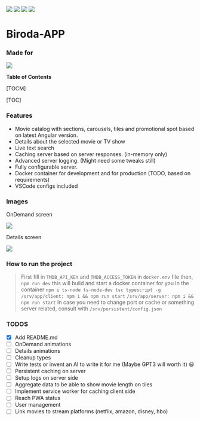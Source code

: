 
![](https://img.shields.io/github/stars/Pho3nixHun/biroda-app.svg) ![](https://img.shields.io/github/forks/Pho3nixHun/biroda-app.svg) ![](https://img.shields.io/github/tag/Pho3nixHun/biroda-app.svg) ![](https://img.shields.io/github/release/Pho3nixHun/biroda-app.svg)

# Biroda-APP
### Made for
![](https://user-images.githubusercontent.com/4687621/104239311-9cd61e00-545a-11eb-9b1a-29ea3b31c9f6.png)


**Table of Contents**

[TOCM]

[TOC]

### Features

- Movie catalog with sections, carousels, tiles and promotional spot based on latest Angular version.
- Details about the selected movie or TV show
- Live text search
- Caching server based on server responses. (in-memory only)
- Advanced server logging. (Might need some tweaks still)
- Fully configurable server.
- Docker container for development and for production (TODO, based on requirements)
- VSCode configs included


### Images

OnDemand screen

![](https://user-images.githubusercontent.com/4687621/104238662-a7dc7e80-5459-11eb-95c0-289423814231.png)

Details screen

![](https://user-images.githubusercontent.com/4687621/104238646-a6ab5180-5459-11eb-9ec4-84274ec86d96.png)


### How to run the project

>First fill in ```TMDB_API_KEY``` and ```TMDB_ACCESS_TOKEN``` in ```docker.env``` file
>then,
>``` npm run dev ```
> this will build and start a docker container for you
> In the container 
> ```npm i ts-node ts-node-dev tsc typescript -g```
> ```/srv/app/client: npm i && npm run start```
> ```/srv/app/server: npm i && npm run start```
> In case you need to change port or cache or something server related, consult with ```/srv/persistent/config.json```


### TODOS

- [x] Add README.md
- [ ] OnDemand animations
- [ ] Details animations
- [ ] Cleanup types
- [ ] Write tests or invent an AI to write it for me (Maybe GPT3 will worth it) :smiley:
- [ ] Persistent caching on server
- [ ] Setup logs on server side
- [ ] Aggregate data to be able to show movie length on tiles
- [ ] Implement service worker for caching client side
- [ ] Reach PWA status
- [ ] User management
- [ ] Link movies to stream platforms (netflix, amazon, disney, hbo)